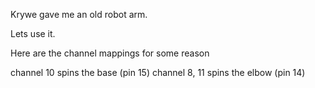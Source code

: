 Krywe gave me an old robot arm.

Lets use it.



Here are the channel mappings for some reason

channel 10 spins the base (pin 15)
channel 8, 11 spins the elbow (pin 14)
